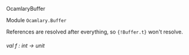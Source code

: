 OcamlaryBuffer

Module  `` Ocamlary.Buffer `` 

References are resolved after everything, so  `` {!Buffer.t} ``  won't resolve.
###### val f : int -> unit

